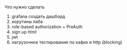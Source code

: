 Что нужно сделать
1. grafana создать дашборд
2. корутины лаба
3. role-based authorization + PreAuth
4. sign up html 
5. jwt 
6. нагрузочное тестирование по кафке и http (blocking)
